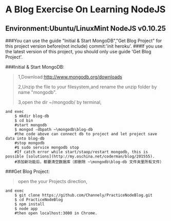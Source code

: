 A Blog Exercise On Learning NodeJS
====================
Environment:Ubuntu/LinuxMint  NodeJS v0.10.25
---------------------

###You can use the guide "Initial & Start MongoDB","Get Blog Project" for this project version before(not include) commit:'init heroku'.
###If you use the latest version of this project, you should only use guide 'Get Blog Project'.

###Initial & Start MongoDB:
>1,Download:http://www.mongodb.org/downloads
>
>2,Unzip the file to your filesystem,and rename the unzip folder by name "mongodb".
>
>3,open the dir ~/mongodb/ by terminal,
>
	and exec 
		$ mkdir blog-db
		$ cd bin
		#start mongodb
		$ mongod -dbpath ~\mongodb\blog-db   
		#the code above can connect db to project and let project save data into blog-db
		#stop mongodb
		#$ sudo service mongodb stop
		#If catch error while start/staop/restart mongodb, this is possible [solutions](http://my.oschina.net/coderman/blog/201555).
		#添加新功能后，都要清空数据库（即删除 ~\mongodb\blog-db 文件夹里所有文件）

###Get Blog Project:
>open the your Projects direction,
>
    and exec
        $ git clone https://github.com/Channely/PracticeNodeBlog.git
        $ cd PracticeNodeBlog
        $ npm install
        $ node app
        #then open localhost:3000 in Chrome.


